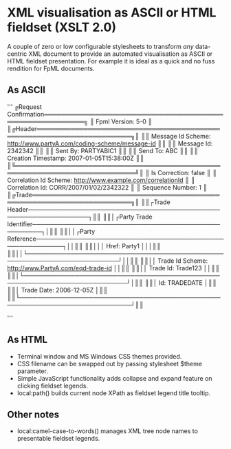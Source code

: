 # XML visualisation as ASCII or HTML fieldset (XSLT 2.0)
A couple of zero or low configurable stylesheets to transform *any* data-centric XML document to provide an automated visualisation as ASCII or HTML fieldset presentation. For example it is ideal as a quick and no fuss rendition for FpML documents. 

## As ASCII
'''
╔Request Confirmation════════════════════════════════════════════════════════════╗
║ Fpml Version: 5-0                                                              ║
║╔Header════════════════════════════════════════════════════════════════════════╗║
║║ Message Id Scheme: http://www.partyA.com/coding-scheme/message-id            ║║
║║ Message Id: 2342342                                                          ║║
║║ Sent By: PARTYABIC1                                                          ║║
║║ Send To: ABC                                                                 ║║
║║ Creation Timestamp: 2007-01-05T15:38:00Z                                     ║║
║╚══════════════════════════════════════════════════════════════════════════════╝║
║ Is Correction: false                                                           ║
║ Correlation Id Scheme: http://www.example.com/correlationId                    ║
║ Correlation Id: CORR/2007/01/02/2342322                                        ║
║ Sequence Number: 1                                                             ║
║╔Trade═════════════════════════════════════════════════════════════════════════╗║
║║┌Trade Header────────────────────────────────────────────────────────────────┐║║
║║│┌Party Trade Identifier────────────────────────────────────────────────────┐│║║
║║││┌Party Reference─────────────────────────────────────────────────────────┐││║║
║║│││ Href: Party1                                                           │││║║
║║││└────────────────────────────────────────────────────────────────────────┘││║║
║║││ Trade Id Scheme: http://www.PartyA.com/eqd-trade-id                      ││║║
║║││ Trade Id: Trade123                                                       ││║║
║║│└──────────────────────────────────────────────────────────────────────────┘│║║
║║│ Id: TRADEDATE                                                              │║║
║║│ Trade Date: 2006-12-05Z                                                    │║║
║║└────────────────────────────────────────────────────────────────────────────┘║║

'''

## As HTML
* Terminal window and MS Windows CSS themes provided.
* CSS filename can be swapped out by passing stylesheet $theme parameter.
* Simple JavaScript functionality adds collapse and expand feature on clicking fieldset legends. 
* local:path() builds current node XPath as fieldset legend title tooltip. 

## Other notes
* local:camel-case-to-words() manages XML tree node names to presentable fieldset legends.
